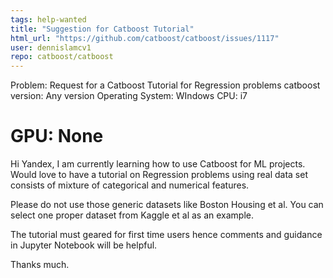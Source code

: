 ```yaml
---
tags: help-wanted
title: "Suggestion for Catboost Tutorial"
html_url: "https://github.com/catboost/catboost/issues/1117"
user: dennislamcv1
repo: catboost/catboost
---
```


Problem: Request for a Catboost Tutorial for Regression problems
catboost version: Any version
Operating System: WIndows
CPU: i7
# GPU: None

Hi Yandex, I am currently learning how to use Catboost for ML projects. Would love to have a tutorial on Regression problems using real data set consists of mixture of categorical and numerical features.

Please do not use those generic datasets like Boston Housing et al. You can select one proper dataset from Kaggle et al as an example. 

The tutorial must geared for first time users hence comments and guidance in Jupyter Notebook will be helpful.

Thanks much.